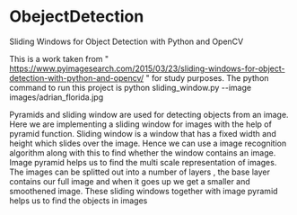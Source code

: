 # ObejectDetection
Sliding Windows for Object Detection with Python and OpenCV

This is a work taken from " https://www.pyimagesearch.com/2015/03/23/sliding-windows-for-object-detection-with-python-and-opencv/ " 
for study purposes. 
The python command to run this project is python sliding_window.py --image images/adrian_florida.jpg 

Pyramids and sliding window are used for detecting objects from an image. Here we are implementing a sliding window for images with the help of pyramid function. Sliding window is a window that has a fixed width and height which slides over the image. Hence we can use a image recognition algorithm along with this to find whether the window contains an image. Image pyramid helps us to find the multi scale representation of images. The images can be splitted out into a number of layers , the base layer contains our full image and when it goes up we get a smaller and smoothened image. 
These sliding windows together with image pyramid helps us to find the objects in images


